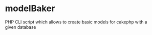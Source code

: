 modelBaker
==========

PHP CLI script which allows to create basic models for cakephp with a given database
